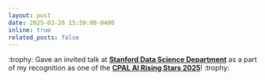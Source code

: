 ```yaml
---
layout: post
date: 2025-03-26 15:59:00-0400
inline: true
related_posts: false
---
```

<p>
:trophy: Gave an invited talk at <a target="_blank" href="https://datascience.stanford.edu/"><b>Stanford Data Science Department</b></a> as a part of my recognition as one of the <a target="_blank" href="https://cpal.cc/rising_stars_presentations/"><b>CPAL AI Rising Stars 2025</b></a>! :trophy:
</p>